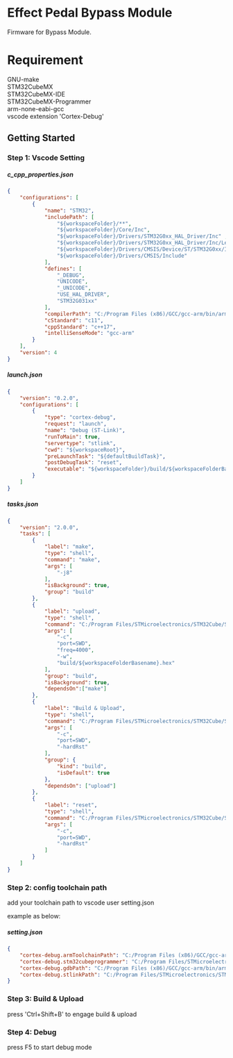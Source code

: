 # Effect Pedal Bypass Module
Firmware for Bypass Module.

# Requirement
GNU-make<br>
STM32CubeMX<br>
STM32CubeMX-IDE<br>
STM32CubeMX-Programmer<br>
arm-none-eabi-gcc<br>
vscode extension 'Cortex-Debug'<br>

## Getting Started

### Step 1: Vscode Setting

##### c_cpp_properties.json
```json
{
    "configurations": [
        {
            "name": "STM32",
            "includePath": [
                "${workspaceFolder}/**",
                "${workspaceFolder}/Core/Inc",
                "${workspaceFolder}/Drivers/STM32G0xx_HAL_Driver/Inc" ,
                "${workspaceFolder}/Drivers/STM32G0xx_HAL_Driver/Inc/Legacy",
                "${workspaceFolder}/Drivers/CMSIS/Device/ST/STM32G0xx/Include",
                "${workspaceFolder}/Drivers/CMSIS/Include"
            ],
            "defines": [
                "_DEBUG",
                "UNICODE",
                "_UNICODE",
                "USE_HAL_DRIVER",
                "STM32G031xx"
            ],
            "compilerPath": "C:/Program Files (x86)/GCC/gcc-arm/bin/arm-none-eabi-gcc.exe",
            "cStandard": "c11",
            "cppStandard": "c++17",
            "intelliSenseMode": "gcc-arm"
        }
    ],
    "version": 4
}
```
##### launch.json
```json
{
    "version": "0.2.0",
    "configurations": [
        {
            "type": "cortex-debug",
            "request": "launch",
            "name": "Debug (ST-Link)",
            "runToMain": true,
            "servertype": "stlink",
            "cwd": "${workspaceRoot}",
            "preLaunchTask": "${defaultBuildTask}",
            "postDebugTask": "reset",
            "executable": "${workspaceFolder}/build/${workspaceFolderBasename}.elf"
        }
    ]
}
```
##### tasks.json
```json
{
    "version": "2.0.0",
    "tasks": [
        {
            "label": "make",
            "type": "shell",
            "command": "make",
            "args": [
                "-j8"
            ],
            "isBackground": true,
            "group": "build"
        },
        {
            "label": "upload",
            "type": "shell",
            "command": "C:/Program Files/STMicroelectronics/STM32Cube/STM32CubeProgrammer/bin/STM32_Programmer_CLI.exe",
            "args": [
                "-c",
                "port=SWD",
                "freq=4000",
                "-w",
                "build/${workspaceFolderBasename}.hex"
            ],
            "group": "build",
            "isBackground": true,
            "dependsOn":["make"]
        },
        {
            "label": "Build & Upload",
            "type": "shell",
            "command": "C:/Program Files/STMicroelectronics/STM32Cube/STM32CubeProgrammer/bin/STM32_Programmer_CLI.exe",
            "args": [
                "-c",
                "port=SWD",
                "-hardRst"
            ],
            "group": {
                "kind": "build",
                "isDefault": true
            },
            "dependsOn": ["upload"]
        },
        {
            "label": "reset",
            "type": "shell",
            "command": "C:/Program Files/STMicroelectronics/STM32Cube/STM32CubeProgrammer/bin/STM32_Programmer_CLI.exe",
            "args": [
                "-c",
                "port=SWD",
                "-hardRst"
            ]
        }
    ]
}
```
### Step 2: config toolchain path

add your toolchain path to vscode user setting.json<br> 

example as below:

##### setting.json
```json
{
    "cortex-debug.armToolchainPath": "C:/Program Files (x86)/GCC/gcc-arm/bin",
    "cortex-debug.stm32cubeprogrammer": "C:/Program Files/STMicroelectronics/STM32Cube/STM32CubeProgrammer/bin",
    "cortex-debug.gdbPath": "C:/Program Files (x86)/GCC/gcc-arm/bin/arm-none-eabi-gdb.exe",
    "cortex-debug.stlinkPath": "C:/Program Files/STMicroelectronics/STM32Cube/STM32CubeIDE/plugins/com.st.stm32cube.ide.mcu.externaltools.stlink-gdb-server.win32_1.6.0.202101291314/tools/bin/ST-LINK_gdbserver.exe"
}
```
### Step 3: Build & Upload

press 'Ctrl+Shift+B' to engage build & upload

### Step 4: Debug

press F5 to start debug mode
